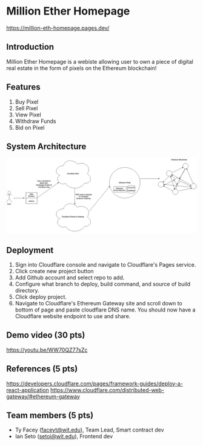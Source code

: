 # Million Ether Homepage

https://million-eth-homepage.pages.dev/

## Introduction
Million Ether Homepage is a webiste allowing user to own a piece of digital real estate in the form of pixels on the Ethereum blockchain!
## Features
1. Buy Pixel
2. Sell Pixel
3. View Pixel
4. Withdraw Funds
5. Bid on Pixel
## System Architecture
![image info](https://github.com/faceyacc/million_eth_homepage/blob/main/MEHPDiagram.jpg)

## Deployment
1. Sign into Cloudflare console and navigate to Cloudflare's Pages service.
2. Click create new project button
3. Add Github account and select repo to add. 
4. Configure what branch to deploy, build command, and source of build directory.
5. Click deploy project. 
6. Navigate to Cloudflare's Ethereum Gateway site and scroll down to bottom of page and paste cloudflare DNS name. You should now have a Cloudflare website endpoint to use and share.

## Demo video (30 pts)

https://youtu.be/WW70QZ77sZc

## References (5 pts)

https://developers.cloudflare.com/pages/framework-guides/deploy-a-react-application
https://www.cloudflare.com/distributed-web-gateway/#ethereum-gateway

## Team members (5 pts)

* Ty Facey (faceyt@wit.edu), Team Lead, Smart contract dev
* Ian Seto (setoi@wit.edu), Frontend dev


